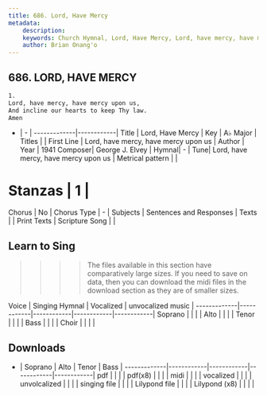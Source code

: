 ```yaml
---
title: 686. Lord, Have Mercy
metadata:
    description: 
    keywords: Church Hymnal, Lord, Have Mercy, Lord, have mercy, have mercy upon us, 
    author: Brian Onang'o
---
```



## 686. LORD, HAVE MERCY

```txt
1.
Lord, have mercy, have mercy upon us, 
And incline our hearts to keep Thy law. 
Amen
```

- |   -  |
-------------|------------|
Title | Lord, Have Mercy |
Key | A♭ Major |
Titles |  |
First Line | Lord, have mercy, have mercy upon us |
Author | 
Year | 1941
Composer| George J. Elvey |
Hymnal|  - |
Tune| Lord, have mercy, have mercy upon us |
Metrical pattern | |
# Stanzas | 1 |
Chorus | No |
Chorus Type | - |
Subjects | Sentences and Responses |
Texts |  |
Print Texts | 
Scripture Song |  |
  
## Learn to Sing

>>>> The files available in this section have comparatively large sizes. If you need to save on data, then you can download the midi files in the download section as they are of smaller sizes.

Voice |  Singing Hymnal | Vocalized | unvocalized music |
-------------|------------|------------|------------|------------|
Soprano | | | |
Alto | | | |
Tenor | | | |
Bass | | | |
Choir | | | |

## Downloads

- |  Soprano | Alto | Tenor | Bass |
-------------|------------|------------|------------|------------|
pdf | | | |
pdf(x8) | | | |
midi | | | |
vocalized | | | |
unvolcalized | | | |
singing file | | | |
Lilypond file | | | |
Lilypond (x8) | | | |
  